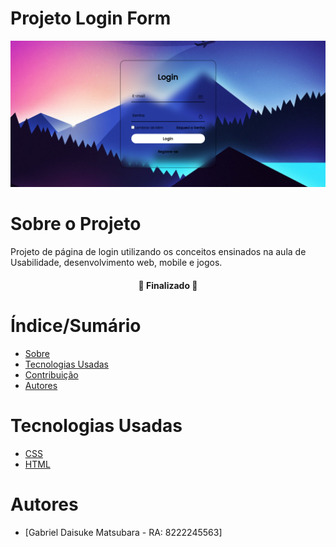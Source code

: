 # Projeto Login Form


![Capa do Projeto](image.png)

# Sobre o Projeto


Projeto de página de login utilizando os conceitos ensinados na aula de Usabilidade, desenvolvimento web, mobile e jogos.

<h4 align="center"> 
	🚧 Finalizado 🚧
</h4>

# Índice/Sumário

* [Sobre](#sobre-o-projeto)
* [Tecnologias Usadas](#tecnologias-usadas)
* [Contribuição](#contribuição)
* [Autores](#autores)

# Tecnologias Usadas

- [CSS](https://www.w3.org/Style/CSS/Overview.en.html)	
- [HTML](https://html.spec.whatwg.org/multipage/)

# Autores

- [Gabriel Daisuke Matsubara - RA: 8222245563]